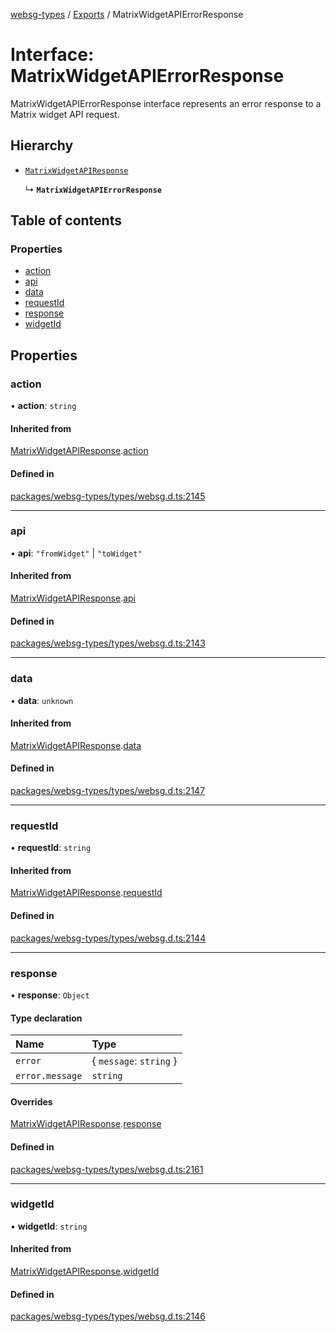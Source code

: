 [websg-types](../README.md) / [Exports](../modules.md) / MatrixWidgetAPIErrorResponse

# Interface: MatrixWidgetAPIErrorResponse

MatrixWidgetAPIErrorResponse interface represents an error response to a Matrix widget API request.

## Hierarchy

- [`MatrixWidgetAPIResponse`](MatrixWidgetAPIResponse.md)

  ↳ **`MatrixWidgetAPIErrorResponse`**

## Table of contents

### Properties

- [action](MatrixWidgetAPIErrorResponse.md#action)
- [api](MatrixWidgetAPIErrorResponse.md#api)
- [data](MatrixWidgetAPIErrorResponse.md#data)
- [requestId](MatrixWidgetAPIErrorResponse.md#requestid)
- [response](MatrixWidgetAPIErrorResponse.md#response)
- [widgetId](MatrixWidgetAPIErrorResponse.md#widgetid)

## Properties

### action

• **action**: `string`

#### Inherited from

[MatrixWidgetAPIResponse](MatrixWidgetAPIResponse.md).[action](MatrixWidgetAPIResponse.md#action)

#### Defined in

[packages/websg-types/types/websg.d.ts:2145](https://github.com/matrix-org/thirdroom/blob/1005fb3d/packages/websg-types/types/websg.d.ts#L2145)

___

### api

• **api**: ``"fromWidget"`` \| ``"toWidget"``

#### Inherited from

[MatrixWidgetAPIResponse](MatrixWidgetAPIResponse.md).[api](MatrixWidgetAPIResponse.md#api)

#### Defined in

[packages/websg-types/types/websg.d.ts:2143](https://github.com/matrix-org/thirdroom/blob/1005fb3d/packages/websg-types/types/websg.d.ts#L2143)

___

### data

• **data**: `unknown`

#### Inherited from

[MatrixWidgetAPIResponse](MatrixWidgetAPIResponse.md).[data](MatrixWidgetAPIResponse.md#data)

#### Defined in

[packages/websg-types/types/websg.d.ts:2147](https://github.com/matrix-org/thirdroom/blob/1005fb3d/packages/websg-types/types/websg.d.ts#L2147)

___

### requestId

• **requestId**: `string`

#### Inherited from

[MatrixWidgetAPIResponse](MatrixWidgetAPIResponse.md).[requestId](MatrixWidgetAPIResponse.md#requestid)

#### Defined in

[packages/websg-types/types/websg.d.ts:2144](https://github.com/matrix-org/thirdroom/blob/1005fb3d/packages/websg-types/types/websg.d.ts#L2144)

___

### response

• **response**: `Object`

#### Type declaration

| Name | Type |
| :------ | :------ |
| `error` | { `message`: `string`  } |
| `error.message` | `string` |

#### Overrides

[MatrixWidgetAPIResponse](MatrixWidgetAPIResponse.md).[response](MatrixWidgetAPIResponse.md#response)

#### Defined in

[packages/websg-types/types/websg.d.ts:2161](https://github.com/matrix-org/thirdroom/blob/1005fb3d/packages/websg-types/types/websg.d.ts#L2161)

___

### widgetId

• **widgetId**: `string`

#### Inherited from

[MatrixWidgetAPIResponse](MatrixWidgetAPIResponse.md).[widgetId](MatrixWidgetAPIResponse.md#widgetid)

#### Defined in

[packages/websg-types/types/websg.d.ts:2146](https://github.com/matrix-org/thirdroom/blob/1005fb3d/packages/websg-types/types/websg.d.ts#L2146)
